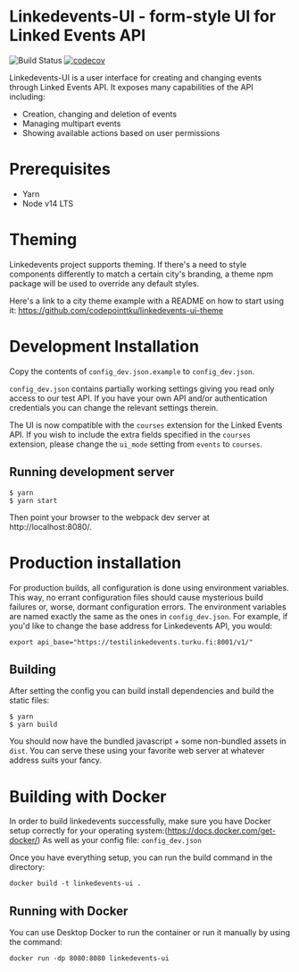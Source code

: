 Linkedevents-UI - form-style UI for Linked Events API
=====================================================

![Build Status](https://github.com/City-of-Turku/linkedevents-ui/actions/workflows/main.yml/badge.svg?branch=develop)
[![codecov](https://codecov.io/gh/City-of-Turku/linkedevents-ui/branch/develop/graph/badge.svg)](https://codecov.io/gh/City-of-Turku/linkedevents-ui)

Linkedevents-UI is a user interface for creating and changing events through
Linked Events API. It exposes many capabilities of the API including:

* Creation, changing and deletion of events
* Managing multipart events
* Showing available actions based on user permissions

# Prerequisites
* Yarn
* Node v14 LTS 

# Theming
Linkedevents project supports theming. 
If there's a need to style components differently to match a certain city's branding,
a theme npm package will be used to override any default styles.

Here's a link to a city theme example with a README on how to start using it: https://github.com/codepointtku/linkedevents-ui-theme

# Development Installation
Copy the contents of `config_dev.json.example` to `config_dev.json`.

`config_dev.json` contains partially working settings giving you read only
access to our test API. If you have your own API and/or authentication
credentials you can change the relevant settings therein.

The UI is now compatible with the `courses` extension for the Linked Events API.
If you wish to include the extra fields specified in the `courses` extension,
please change the `ui_mode` setting from `events` to `courses`.

## Running development server
```
$ yarn
$ yarn start
```

Then point your browser to the webpack dev server at http://localhost:8080/.

# Production installation
For production builds, all configuration is done using environment
variables. This way, no errant configuration files should cause mysterious
build failures or, worse, dormant configuration errors. The environment variables
are named exactly the same as the ones in `config_dev.json`. For example,
if you'd like to change the base address for Linkedevents API, you would:
```
export api_base="https://testilinkedevents.turku.fi:8001/v1/"
```

## Building
After setting the config you can build install dependencies and build the
static files:
```
$ yarn
$ yarn build
```

You should now have the bundled javascript + some non-bundled assets in
`dist`. You can serve these using your favorite web server at whatever
address suits your fancy.

# Building with Docker
In order to build linkedevents successfully, make sure you have Docker setup correctly for your operating system:(https://docs.docker.com/get-docker/)
As well as your config file: `config_dev.json`

Once you have everything setup, you can run the build command in the directory:
```
docker build -t linkedevents-ui .
```

## Running with Docker
You can use Desktop Docker to run the container or run it manually by using the command:
```
docker run -dp 8080:8080 linkedevents-ui
```
